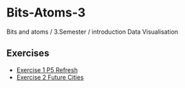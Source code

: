 # Bits-Atoms-3
Bits and atoms / 3.Semester / introduction Data Visualisation

## Exercises
- [Exercise 1 P5 Refresh](https://github.com/audrilli/Bits-Atoms-3/tree/main/01-Exercise-p5refresh)
- [Exercise 2 Future Cities](https://github.com/audrilli/Bits-Atoms-3/blob/main/03-Homework-futurCities)
